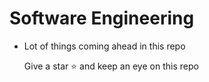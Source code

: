 # Software Engineering

- Lot of things coming ahead in this repo

  Give a star ⭐ and keep an eye on this repo
